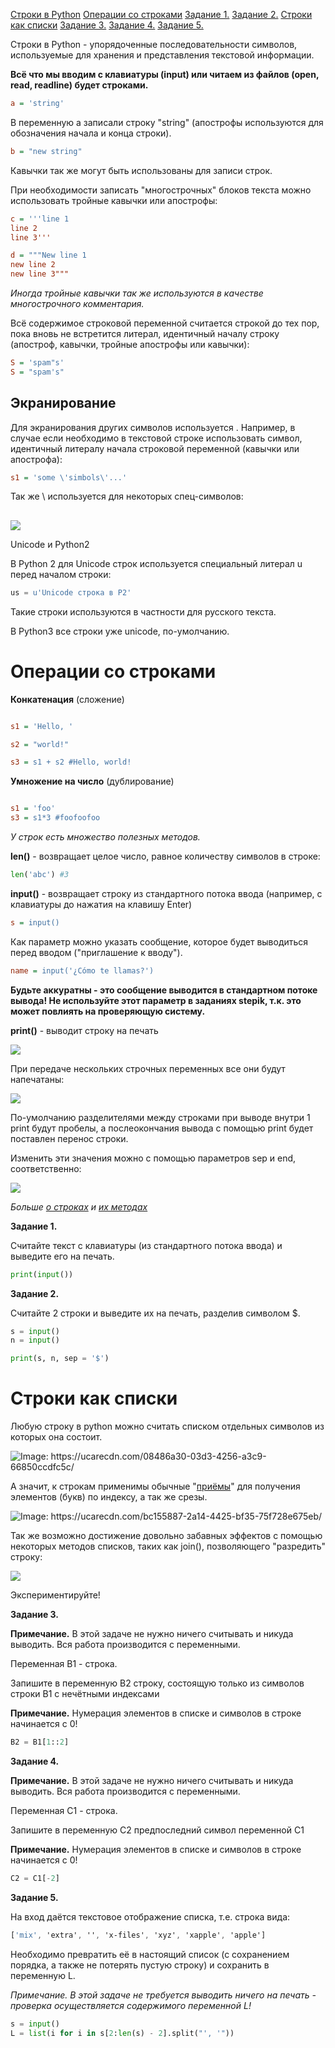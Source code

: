 [Строки в Python](#text1)
[Операции со строками](#text2)
[Задание 1.](#task1)
[Задание 2.](#task2)
[Строки как списки](#text3)
[Задание 3.](#task3)
[Задание 4.](#task4)
[Задание 5.](#task5)




<a id="text1"></a>
Строки в Python - упорядоченные последовательности символов, используемые для хранения и представления текстовой информации.

**Всё что мы вводим с клавиатуры (input) или читаем из файлов (open, read, readline) будет строками.**

```ini
a = 'string'
```

В переменную a записали строку "string" (апострофы используются для обозначения начала и конца строки).

```ini
b = "new string"
```

Кавычки так же могут быть использованы для записи строк.

При необходимости записать "многострочных" блоков текста можно использовать тройные кавычки или апострофы:

```ini
c = '''line 1
line 2
line 3'''

d = """New line 1
new line 2
new line 3"""
```

_Иногда тройные кавычки так же используются в качестве многострочного комментария._

Всё содержимое строковой переменной считается строкой до тех пор, пока вновь не встретится литерал, идентичный началу строку (апостроф, кавычки, тройные апострофы или кавычки):

```ini
S = 'spam"s'
S = "spam's"
```

  

## Экранирование

Для экранирования других символов используется \. Например, в случае если необходимо в текстовой строке использовать символ, идентичный литералу начала строковой переменной (кавычки или апострофа):

```ini
s1 = 'some \'simbols\'...'
```

Так же \ используется для некоторых спец-символов:

## 

![](https://ucarecdn.com/f2fd6575-afa2-448e-977d-e7b73fe45ffe/)

Unicode и Python2

В Python 2 для Unicode строк используется специальный литерал u перед началом строки:

```python
us = u'Unicode строка в P2'
```

Такие строки используются в частности для русского текста.

В Python3 все строки уже unicode, по-умолчанию.





<a id="text2"></a>
# Операции со строками

**Конкатенация** (сложение)

```ini

s1 = 'Hello, '

s2 = "world!"

s3 = s1 + s2 #Hello, world!
```

**Умножение на число** (дублирование)

```ini

s1 = 'foo'
s3 = s1*3 #foofoofoo
```

_У строк есть множество полезных методов._

**len()** - возвращает целое число, равное количеству символов в строке:

```python
len('abc') #3
```

**input()** - возвращает строку из стандартного потока ввода (например, с клавиатуры до нажатия на клавишу Enter)

```ini
s = input()
```

Как параметр можно указать сообщение, которое будет выводиться перед вводом ("приглашение к вводу").

```ini
name = input('¿Cómo te llamas?')
```

**Будьте аккуратны - это сообщение выводится в стандартном потоке вывода! Не используйте этот параметр в заданиях stepik, т.к. это может повлиять на проверяющую систему.**

**print()** - выводит строку на печать

![](https://ucarecdn.com/4aa2d9f1-29f7-4e1b-8a56-61501dcd2e3a/)

При передаче нескольких строчных переменных все они будут напечатаны:

![](https://ucarecdn.com/248be4ef-21ee-4eaa-b771-0be1de9b4057/)

По-умолчанию разделителями между строками при выводе внутри 1 print будут пробелы, а послеокончания вывода с помощью print будет поставлен перенос строки.

Изменить эти значения можно с помощью параметров sep и end, соответственно:

![](https://ucarecdn.com/3b9a004b-3531-4247-b259-4ab7566a6463/)

_Больше_ [_о строках_](https://pythonworld.ru/tipy-dannyx-v-python/stroki-literaly-strok.html) _и_ [_их методах_](https://pythonworld.ru/tipy-dannyx-v-python/stroki-funkcii-i-metody-strok.html)





<a id="task1"></a>
**Задание 1.**

Считайте текст с клавиатуры (из стандартного потока ввода) и выведите его на печать.


```python
print(input())
```




<a id="task2"></a>
**Задание 2.**

Считайте 2 строки и выведите их на печать, разделив символом $.


```python
s = input()
n = input()

print(s, n, sep = '$')
```





<a id="text3"></a>
# Строки как списки

﻿Любую строку в python можно считать списком отдельных символов из которых она состоит.

![](https://ucarecdn.com/08486a30-03d3-4256-a3c9-66850ccdfc5c/ "Image: https://ucarecdn.com/08486a30-03d3-4256-a3c9-66850ccdfc5c/")

А значит, к строкам применимы обычные "[приёмы](https://stepik.org/lesson/52796/step/8)" для получения элементов (букв) по индексу, а так же срезы.

![](https://ucarecdn.com/bc155887-2a14-4425-bf35-75f728e675eb/ "Image: https://ucarecdn.com/bc155887-2a14-4425-bf35-75f728e675eb/")

Так же возможно достижение довольно забавных эффектов с помощью некоторых методов списков, таких как join(), позволяющего "разредить" строку:

![](https://ucarecdn.com/57811b92-51fb-4024-978a-1c25d49a93da/)

Экспериментируйте!





<a id="task3"></a>
**Задание 3.**

**Примечание.** В этой задаче не нужно ничего считывать и никуда выводить. Вся работа производится с переменными.

Переменная B1 - строка.

Запишите в переменную B2 строку, состоящую только из символов строки B1 с нечётными индексами

**Примечание.** Нумерация элементов в списке и символов в строке начинается с 0!


```python
B2 = B1[1::2]
```





<a id="task4"></a>
**Задание 4.**

**Примечание.** В этой задаче не нужно ничего считывать и никуда выводить. Вся работа производится с переменными.

Переменная C1 - строка.

Запишите в переменную C2 предпоследний символ переменной C1

**Примечание.** Нумерация элементов в списке и символов в строке начинается с 0!


```python
C2 = C1[-2]
```





<a id="task5"></a>
**Задание 5.**

На вход даётся текстовое отображение списка, т.е. строка вида:

```css
['mix', 'extra', '', 'x-files', 'xyz', 'xapple', 'apple']
```

  

Необходимо превратить её в настоящий список (с сохранением порядка, а также не потерять пустую строку) и сохранить в переменную L.

_Примечание._ _В этой задаче не требуется выводить ничего на печать - проверка осуществляется содержимого переменной L!_


```python
s = input()
L = list(i for i in s[2:len(s) - 2].split("', '"))
```